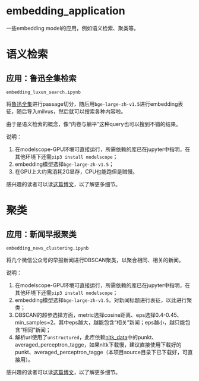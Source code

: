 # embedding_application

一些embedding model的应用，例如语义检索、聚类等。

# 语义检索

## 应用：鲁迅全集检索

`embedding_luxun_search.ipynb`

将[鲁迅全集](https://github.com/Ac-heron/luxun)进行passage切分，随后用`bge-large-zh-v1.5`进行embedding表征，随后导入milvus，然后就可以搜索各种内容啦。

由于是语义检索的概念，像“内卷与躺平”这种query也可以搜到不错的结果。

说明：

1. 在modelscope-GPU环境可直接运行，所需依赖的库已在jupyter中指明，在其他环境下还需`pip3 install modelscope`；
2. embedding模型选择`bge-large-zh-v1.5`；
3. 在GPU上大约需消耗2G显存，CPU也能跑但是贼慢。

感兴趣的读者可以读[这篇博文]()，以了解更多细节。

# 聚类

## 应用：新闻早报聚类

`embedding_news_clustering.ipynb`

将几个微信公众号的早报新闻进行DBSCAN聚类，以聚合相同、相关的新闻。

说明：

1. 在modelscope-GPU环境可直接运行，所需依赖的库已在jupyter中指明，在其他环境下还需`pip3 install modelscope`；
2. embedding模型选择`bge-large-zh-v1.5`，对新闻标题进行表征，以此进行聚类；
3. DBSCAN的超参选择方面，metric选择cosine距离、eps选择0.4-0.45、min_samples=2。其中eps越大，越能包含“相关”新闻；eps越小，越只能包含“相同”新闻；
4. 解析url使用了`unstructured`，此库依赖[nltk_data](http://www.nltk.org/nltk_data/)中的punkt、averaged_perceptron_tagge，如果nltk下载慢，建议直接使用下载好的punkt、averaged_perceptron_tagge（本项目source目录下已下载好，可直接用）。

感兴趣的读者可以读[这篇博文]()，以了解更多细节。


